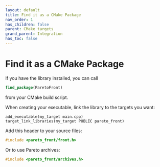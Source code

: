 ```yaml
---
layout: default
title: Find it as a CMake Package
nav_order: 1
has_children: false
parent: CMake targets
grand_parent: Integration
has_toc: false
---
```

# Find it as a CMake Package

If you have the library installed, you can call

```cmake
find_package(ParetoFront)
```

from your CMake build script. 

When creating your executable, link the library to the targets you want:

```
add_executable(my_target main.cpp)
target_link_libraries(my_target PUBLIC pareto_front)
```

Add this header to your source files:

```cpp
#include <pareto_front/front.h>
```

Or to use Pareto archives:

```cpp
#include <pareto_front/archives.h>
```




<!-- Generated with mdsplit: https://github.com/alandefreitas/mdsplit -->

